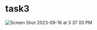# task3
![Screen Shot 2023-09-16 at 3 37 03 PM](https://github.com/Sobhyz/ICTHub-flutter/assets/93830386/950101d1-49b3-4953-bad9-36ed60cf34d6)


